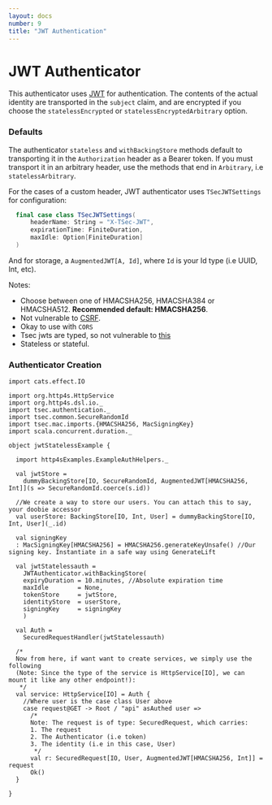 ```yaml
---
layout: docs
number: 9
title: "JWT Authentication"
---
```


# JWT Authenticator

This authenticator uses [JWT](https://jwt.io) for authentication. The contents of the actual identity 
are transported in the `subject` claim, and are encrypted if you choose the `statelessEncrypted` or
`statelessEncryptedArbitrary` option. 


### Defaults
The authenticator `stateless` and `withBackingStore` methods default
to transporting it in the `Authorization` header as a Bearer token. If you must transport it in an arbitrary header,
use the methods that end in `Arbitrary`, i.e `statelessArbitrary`.

For the cases of a custom header, JWT authenticator uses `TSecJWTSettings` for configuration:

```scala
  final case class TSecJWTSettings(
      headerName: String = "X-TSec-JWT",
      expirationTime: FiniteDuration,
      maxIdle: Option[FiniteDuration]
  )
```

And for storage, a `AugmentedJWT[A, Id]`, where `Id` is your Id type (i.e UUID, Int, etc).

Notes:
* Choose between one of HMACSHA256, HMACSHA384 or HMACSHA512. **Recommended default: HMACSHA256**.
* Not vulnerable to [CSRF](https://en.wikipedia.org/wiki/Cross-site_request_forgery).
* Okay to use with `CORS`
* Tsec jwts are typed, so not vulnerable to [this](https://auth0.com/blog/critical-vulnerabilities-in-json-web-token-libraries/)
* Stateless or stateful.

### Authenticator Creation

```tut:silent
import cats.effect.IO

import org.http4s.HttpService
import org.http4s.dsl.io._
import tsec.authentication._
import tsec.common.SecureRandomId
import tsec.mac.imports.{HMACSHA256, MacSigningKey}
import scala.concurrent.duration._

object jwtStatelessExample {

  import http4sExamples.ExampleAuthHelpers._

  val jwtStore =
    dummyBackingStore[IO, SecureRandomId, AugmentedJWT[HMACSHA256, Int]](s => SecureRandomId.coerce(s.id))

  //We create a way to store our users. You can attach this to say, your doobie accessor
  val userStore: BackingStore[IO, Int, User] = dummyBackingStore[IO, Int, User](_.id)

  val signingKey
  : MacSigningKey[HMACSHA256] = HMACSHA256.generateKeyUnsafe() //Our signing key. Instantiate in a safe way using GenerateLift

  val jwtStatelessauth =
    JWTAuthenticator.withBackingStore(
    expiryDuration = 10.minutes, //Absolute expiration time
    maxIdle        = None,
    tokenStore     = jwtStore,
    identityStore  = userStore,
    signingKey     = signingKey
    )

  val Auth =
    SecuredRequestHandler(jwtStatelessauth)

  /*
  Now from here, if want want to create services, we simply use the following
  (Note: Since the type of the service is HttpService[IO], we can mount it like any other endpoint!):
   */
  val service: HttpService[IO] = Auth {
    //Where user is the case class User above
    case request@GET -> Root / "api" asAuthed user =>
      /*
      Note: The request is of type: SecuredRequest, which carries:
      1. The request
      2. The Authenticator (i.e token)
      3. The identity (i.e in this case, User)
       */
      val r: SecuredRequest[IO, User, AugmentedJWT[HMACSHA256, Int]] = request
      Ok()
  }

}
```